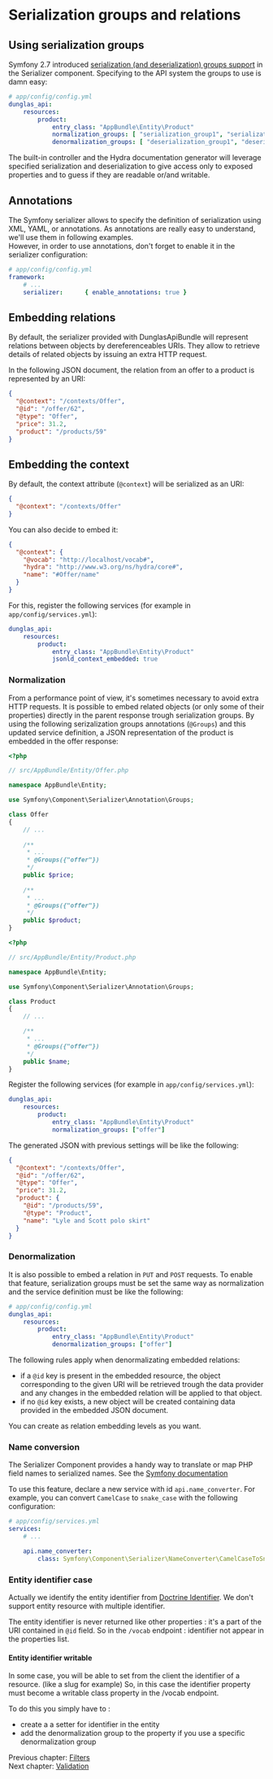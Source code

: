# Serialization groups and relations

## Using serialization groups

Symfony 2.7 introduced [serialization (and deserialization) groups support](http://symfony.com/blog/new-in-symfony-2-7-serialization-groups)
in the Serializer component. Specifying to the API system the groups to use is damn easy:

```yaml
# app/config/config.yml
dunglas_api:
    resources:
        product:
            entry_class: "AppBundle\Entity\Product"
            normalization_groups: [ "serialization_group1", "serialization_group2" ]
            denormalization_groups: [ "deserialization_group1", "deserialization_group2" ]
```

The built-in controller and the Hydra documentation generator will leverage specified serialization and deserialization
to give access only to exposed properties and to guess if they are readable or/and writable.

## Annotations

The Symfony serializer allows to specify the definition of serialization using XML, YAML, or annotations. As annotations are really easy to understand, we'll use them in following examples.  
However, in order to use annotations, don't forget to enable it in the serializer configuration:
```yaml
# app/config/config.yml
framework:
    # ...
    serializer:      { enable_annotations: true }
```

## Embedding relations

By default, the serializer provided with DunglasApiBundle will represent relations between objects by dereferenceables
URIs. They allow to retrieve details of related objects by issuing an extra HTTP request.

In the following JSON document, the relation from an offer to a product is represented by an URI:

```json
{
  "@context": "/contexts/Offer",
  "@id": "/offer/62",
  "@type": "Offer",
  "price": 31.2,
  "product": "/products/59"
}
```

## Embedding the context

By default, the context attribute (`@context`) will be serialized as an URI:
```json
{
  "@context": "/contexts/Offer"
}
```

You can also decide to embed it:
```json
{
  "@context": {
    "@vocab": "http://localhost/vocab#",
    "hydra": "http://www.w3.org/ns/hydra/core#",
    "name": "#Offer/name"
  }
}
```

For this, register the following services (for example in `app/config/services.yml`):

```yaml
dunglas_api:
    resources:
        product:
            entry_class: "AppBundle\Entity\Product"
            jsonld_context_embedded: true
```

### Normalization

From a performance point of view, it's sometimes necessary to avoid extra HTTP requests. It is possible to embed related
objects (or only some of their properties) directly in the parent response trough serialization groups.
By using the following serizalization groups annotations (`@Groups`) and this updated service definition, a JSON representation
of the product is embedded in the offer response:

```php
<?php

// src/AppBundle/Entity/Offer.php

namespace AppBundle\Entity;

use Symfony\Component\Serializer\Annotation\Groups;

class Offer
{
    // ...
    
    /**
     * ...
     * @Groups({"offer"})
     */
    public $price;
    
    /**
     * ...
     * @Groups({"offer"})
     */
    public $product;
}
```

```php
<?php

// src/AppBundle/Entity/Product.php

namespace AppBundle\Entity;

use Symfony\Component\Serializer\Annotation\Groups;

class Product
{
    // ...

    /**
     * ...
     * @Groups({"offer"})
     */
    public $name;
}
```

Register the following services (for example in `app/config/services.yml`):

```yaml
dunglas_api:
    resources:
        product:
            entry_class: "AppBundle\Entity\Product"
            normalization_groups: ["offer"]
```

The generated JSON with previous settings will be like the following:

```json
{
  "@context": "/contexts/Offer",
  "@id": "/offer/62",
  "@type": "Offer",
  "price": 31.2,
  "product": {
    "@id": "/products/59",
    "@type": "Product",
    "name": "Lyle and Scott polo skirt"
  }
}
```

### Denormalization

It is also possible to embed a relation in `PUT` and `POST` requests. To enable that feature, serialization groups must be
set the same way as normalization and the service definition must be like the following:

```yaml
# app/config/config.yml
dunglas_api:
    resources:
        product:
            entry_class: "AppBundle\Entity\Product"
            denormalization_groups: ["offer"]
```

The following rules apply when denormalizating embedded relations:
* if a `@id` key is present in the embedded resource, the object corresponding to the given URI will be retrieved trough
the data provider and any changes in the embedded relation will be applied to that object.
* if no `@id` key exists, a new object will be created containing data provided in the embedded JSON document.

You can create as relation embedding levels as you want.

### Name conversion

The Serializer Component provides a handy way to translate or map PHP field names to serialized names. See the
[Symfony documentation](http://symfony.com/doc/master/components/serializer.html#converting-property-names-when-serializing-and-deserializing)

To use this feature, declare a new service with id `api.name_converter`. For example, you can convert `CamelCase` to 
`snake_case` with the following configuration:

```yaml
# app/config/services.yml
services:
    # ...

    api.name_converter:
        class: Symfony\Component\Serializer\NameConverter\CamelCaseToSnakeCaseNameConverter
```

### Entity identifier case

Actually we identify the entity identifier from [Doctrine Identifier](http://doctrine-orm.readthedocs.org/en/latest/reference/basic-mapping.html#identifiers-primary-keys).
We don't support entity resource with multiple identifier.

The entity identifier is never returned like other properties : it's a part of the URI contained in `@id` field. 
So in the `/vocab` endpoint : identifier not appear in the properties list.

#### Entity identifier writable

In some case, you will be able to set from the client the identifier of a resource. (like a slug for example)
So, in this case the identifier property must become a writable class property in the /vocab endpoint.

To do this you simply have to : 
* create a a setter for identifier in the entity
* add the denormalization group to the property if you use a specific denormalization group

Previous chapter: [Filters](filters.md)<br>
Next chapter: [Validation](validation.md)
